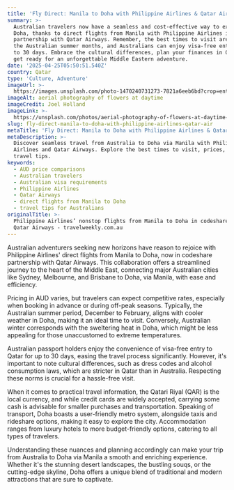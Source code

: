```yaml
---
title: 'Fly Direct: Manila to Doha with Philippine Airlines & Qatar Airways'
summary: >-
  Australian travelers now have a seamless and cost-effective way to explore
  Doha, thanks to direct flights from Manila with Philippine Airlines in
  partnership with Qatar Airways. Remember, the best times to visit are during
  the Australian summer months, and Australians can enjoy visa-free entry for up
  to 30 days. Embrace the cultural differences, plan your finances in QAR, and
  get ready for an unforgettable Middle Eastern adventure.
date: '2025-04-25T05:50:51.540Z'
country: Qatar
type: 'Culture, Adventure'
imageUrl: >-
  https://images.unsplash.com/photo-1470240731273-7821a6eeb6bd?crop=entropy&cs=tinysrgb&fit=max&fm=jpg&ixid=M3w3Mzk5OTB8MHwxfHNlYXJjaHwxfHxRYXRhciUyMEN1bHR1cmUlMkMlMjBBZHZlbnR1cmUlMjB0cmF2ZWwlMjBsYW5kc2NhcGV8ZW58MHwwfHx8MTc0NTU2MDI1MXww&ixlib=rb-4.0.3&q=80&w=1080
imageAlt: aerial photography of flowers at daytime
imageCredit: Joel Holland
imageLink: >-
  https://unsplash.com/photos/aerial-photography-of-flowers-at-daytime-TRhGEGdw-YY
slug: fly-direct-manila-to-doha-with-philippine-airlines-qatar-air
metaTitle: 'Fly Direct: Manila to Doha with Philippine Airlines & Qatar Airways'
metaDescription: >-
  Discover seamless travel from Australia to Doha via Manila with Philippine
  Airlines and Qatar Airways. Explore the best times to visit, prices, and
  travel tips.
keywords:
  - AUD price comparisons
  - Australian travelers
  - Australian visa requirements
  - Philippine Airlines
  - Qatar Airways
  - direct flights from Manila to Doha
  - travel tips for Australians
originalTitle: >-
  Philippine Airlines’ nonstop flights from Manila to Doha in codeshare with
  Qatar Airways - travelweekly.com.au
---
```

Australian adventurers seeking new horizons have reason to rejoice with Philippine Airlines' direct flights from Manila to Doha, now in codeshare partnership with Qatar Airways. This collaboration offers a streamlined journey to the heart of the Middle East, connecting major Australian cities like Sydney, Melbourne, and Brisbane to Doha, via Manila, with ease and efficiency.

Pricing in AUD varies, but travelers can expect competitive rates, especially when booking in advance or during off-peak seasons. Typically, the Australian summer period, December to February, aligns with cooler weather in Doha, making it an ideal time to visit. Conversely, Australian winter corresponds with the sweltering heat in Doha, which might be less appealing for those unaccustomed to extreme temperatures.

Australian passport holders enjoy the convenience of visa-free entry to Qatar for up to 30 days, easing the travel process significantly. However, it's important to note cultural differences, such as dress codes and alcohol consumption laws, which are stricter in Qatar than in Australia. Respecting these norms is crucial for a hassle-free visit.

When it comes to practical travel information, the Qatari Riyal (QAR) is the local currency, and while credit cards are widely accepted, carrying some cash is advisable for smaller purchases and transportation. Speaking of transport, Doha boasts a user-friendly metro system, alongside taxis and rideshare options, making it easy to explore the city. Accommodation ranges from luxury hotels to more budget-friendly options, catering to all types of travelers.

Understanding these nuances and planning accordingly can make your trip from Australia to Doha via Manila a smooth and enriching experience. Whether it's the stunning desert landscapes, the bustling souqs, or the cutting-edge skyline, Doha offers a unique blend of traditional and modern attractions that are sure to captivate.
